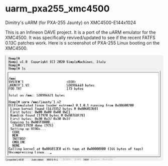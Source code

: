# uarm_pxa255_xmc4500
Dimitry's uARM (for PXA-255 Jaunty) on XMC4500-E144x1024

This is an Infineon DAVE project. It is a port of the uARM emulator
for the XMC4500. It was specifically revived/updated to see if the
recent FATFS 0.13C patches work.  Here is s screenshot of PXA-255
Linux booting on the XMC4500.

![Right after MCU boot](Docs/shell_boot.png)


